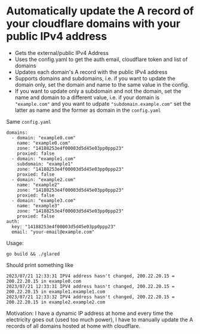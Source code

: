 # Automatically update the A record of your cloudflare domains with your public IPv4 address

- Gets the external/public IPv4 Address
- Uses the config.yaml to get the auth email, cloudflare token and list of
  domains
- Updates each domain's A record with the public IPv4 address
- Supports domains and subdomains, i.e. if you want to update the domain only, set the domain and name to the same value in the config.
- If you want to update only a subdomain and not the domain, set the name and domain to a different value, i.e. if your domain is `"example.com"` and you want to udpate `"subdomain.example.com"` set the latter as name and the former as domain in the `config.yaml`

Same `config.yaml`

```
domains:
  - domain: "example0.com"
    name: "example0.com"
    zone: "14188253e4f00003d5d45e03pp0ppp23"
    proxied: false
  - domain: "example1.com"
    subdomain: "example1"
    zone: "14188253e4f00003d5d45e03pp0ppp23"
    proxied: false
  - domain: "example2.com"
    name: "example2"
    zone: "14188253e4f00003d5d45e03pp0ppp23"
    proxied: false
  - domain: "example3.com"
    name: "example3"
    zone: "14188253e4f00003d5d45e03pp0ppp23"
    proxied: false
auth:
  key: "14188253e4f00003d5d45e03pp0ppp23"
  email: "your-email@example.com"
```

Usage:

`go build && ./glared`

Should print something like

```
2023/07/21 12:33:31 IPV4 address hasn't changed, 200.22.20.15 = 200.22.20.15 in example0.com
2023/07/21 12:33:31 IPV4 address hasn't changed, 200.22.20.15 = 200.22.20.15 in example1.example1.com
2023/07/21 12:33:32 IPV4 address hasn't changed, 200.22.20.15 = 200.22.20.15 in example2.example2.com
```

Motivation: I have a dynamic IP address at home and every time the electricity goes out (used too much power), I have to manually update the A records of all domains hosted at home with cloudflare.
